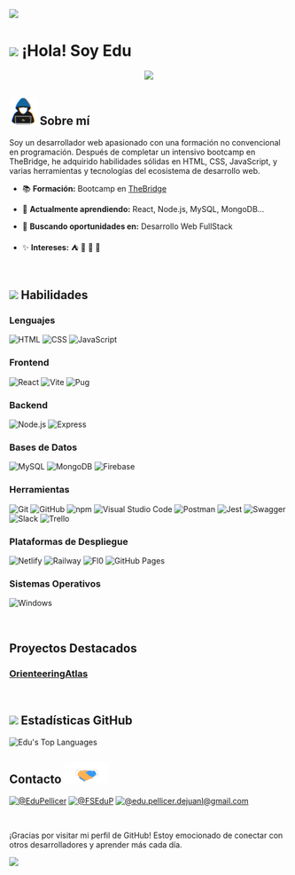 <img src="https://user-images.githubusercontent.com/73097560/115834477-dbab4500-a447-11eb-908a-139a6edaec5c.gif">

# <img src="https://media.giphy.com/media/hvRJCLFzcasrR4ia7z/giphy.gif" width="35"> ¡Hola! Soy Edu

<p align="center">
  <img src="https://i.ibb.co/MPc6V3j/Screenshot-2.jpg">
</p>

## <picture><img src = "https://github.com/0xAbdulKhalid/0xAbdulKhalid/raw/main/assets/mdImages/about_me.gif" width = 50px></picture> Sobre mí

Soy un desarrollador web apasionado con una formación no convencional en programación. Después de completar un intensivo bootcamp en TheBridge, he adquirido habilidades sólidas en HTML, CSS, JavaScript, y varias herramientas y tecnologías del ecosistema de desarrollo web.

- 📚 **Formación:** Bootcamp en [TheBridge](https://www.thebridge.tech/)
- 🌱 **Actualmente aprendiendo:** React, Node.js, MySQL, MongoDB...
- 💼 **Buscando oportunidades en:** Desarrollo Web FullStack
- ✨ **Intereses:** :tent: :runner: :sunrise_over_mountains: :pizza:

    </br>

## <img src="https://media2.giphy.com/media/QssGEmpkyEOhBCb7e1/giphy.gif?cid=ecf05e47a0n3gi1bfqntqmob8g9aid1oyj2wr3ds3mg700bl&rid=giphy.gif" width ="25"><b> Habilidades</b>

### Lenguajes
  ![HTML](https://img.shields.io/badge/HTML-E34F26?style=flat-square&logo=html5&logoColor=white)
  ![CSS](https://img.shields.io/badge/CSS-1572B6?style=flat-square&logo=css3&logoColor=white)
  ![JavaScript](https://img.shields.io/badge/JavaScript-F7DF1E?style=flat-square&logo=javascript&logoColor=black)

### Frontend
  ![React](https://img.shields.io/badge/React-61DAFB?style=flat-square&logo=react&logoColor=black)
  ![Vite](https://img.shields.io/badge/Vite-646CFF?style=flat-square&logo=vite&logoColor=white)
  ![Pug](https://img.shields.io/badge/Pug-A86454?style=flat-square&logo=pug&logoColor=white)

### Backend
  ![Node.js](https://img.shields.io/badge/Node.js-339933?style=flat-square&logo=nodedotjs&logoColor=white)
  ![Express](https://img.shields.io/badge/Express-000000?style=flat-square&logo=express&logoColor=white)

### Bases de Datos
  ![MySQL](https://img.shields.io/badge/MySQL-4479A1?style=flat-square&logo=mysql&logoColor=white)
  ![MongoDB](https://img.shields.io/badge/MongoDB-47A248?style=flat-square&logo=mongodb&logoColor=white)
  ![Firebase](https://img.shields.io/badge/Firebase-FFCA28?style=flat-square&logo=firebase&logoColor=black)

### Herramientas
  ![Git](https://img.shields.io/badge/Git-F05032?style=flat-square&logo=git&logoColor=white)
  ![GitHub](https://img.shields.io/badge/GitHub-181717?style=flat-square&logo=github&logoColor=white)
  ![npm](https://img.shields.io/badge/npm-CB3837?style=flat-square&logo=npm&logoColor=white)
  ![Visual Studio Code](https://img.shields.io/badge/VS%20Code-007ACC?style=flat-square&logo=visual-studio-code&logoColor=white)
  ![Postman](https://img.shields.io/badge/Postman-FF6C37?style=flat-square&logo=postman&logoColor=white)
  ![Jest](https://img.shields.io/badge/Jest-C21325?style=flat-square&logo=jest&logoColor=white)
  ![Swagger](https://img.shields.io/badge/Swagger-85EA2D?style=flat-square&logo=swagger&logoColor=white)
  ![Slack](https://img.shields.io/badge/Slack-4A154B?style=flat-square&logo=slack&logoColor=white)
  ![Trello](https://img.shields.io/badge/Trello-0052CC?style=flat-square&logo=trello&logoColor=white)

### Plataformas de Despliegue
  ![Netlify](https://img.shields.io/badge/Netlify-00C7B7?style=flat-square&logo=netlify&logoColor=white)
  ![Railway](https://img.shields.io/badge/Railway-0B0D0E?style=flat-square&logo=railway&logoColor=white)
  ![Fl0](https://img.shields.io/badge/Fl0-FF7139?style=flat-square&logo=fl0&logoColor=white)
  ![GitHub Pages](https://img.shields.io/badge/GitHub%20Pages-327FC7?style=flat-square&logo=github&logoColor=white)

### Sistemas Operativos
  ![Windows](https://img.shields.io/badge/Windows-0078D6?style=flat-square&logo=windows&logoColor=white)
  
  </br>
  
## Proyectos Destacados

### [OrienteeringAtlas](https://github.com/FSEduP/OrienteeringAtlas-Front)

  </br>

## <img src="https://media.giphy.com/media/iY8CRBdQXODJSCERIr/giphy.gif" width="35"><b> Estadísticas GitHub </b>
<img alt="Edu's Top Languages" src="https://github-readme-stats.vercel.app/api/top-langs/?username=FSEduP&langs_count=8&layout=compact&theme=react&hide_border=true&bg_color=1F222E&title_color=F85D7F&icon_color=F8D866" height="192px"/>

  </br>

## Contacto <img src="https://github.com/0xAbdulKhalid/0xAbdulKhalid/raw/main/assets/mdImages/handshake.gif" width ="80">
[![@EduPellicer](https://img.icons8.com/fluency/48/000000/linkedin.png "@EduPellicer")](https://www.linkedin.com/in/edu-pellicer-79a94b2a2/) 
[![@FSEduP](https://img.icons8.com/fluency/48/000000/github.png "@FSEduP")](https://github.com/FSEduP) 
[![@edu.pellicer.dejuanl@gmail.com](https://img.icons8.com/fluency/48/000000/apple-mail.png "@edu.pellicer.dejuanl@gmail.com")](edu.pellicer.dejuanl@gmail.com)

  </br>

¡Gracias por visitar mi perfil de GitHub! Estoy emocionado de conectar con otros desarrolladores y aprender más cada día.

<img src="https://user-images.githubusercontent.com/73097560/115834477-dbab4500-a447-11eb-908a-139a6edaec5c.gif">
